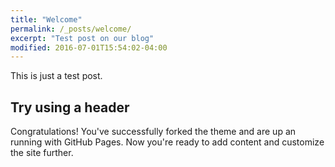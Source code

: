 ```yaml
---
title: "Welcome"
permalink: /_posts/welcome/
excerpt: "Test post on our blog"
modified: 2016-07-01T15:54:02-04:00
---
```


This is just a test post.

## Try using a header

Congratulations! You've successfully forked the theme and are up an running with GitHub Pages. Now you're ready to add content and customize the site further.

